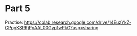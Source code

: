 # Part 5

Practise: https://colab.research.google.com/drive/14EuzYkZ-CPpgKSRKjPpAAL00Gyp1wPkG?usp=sharing
